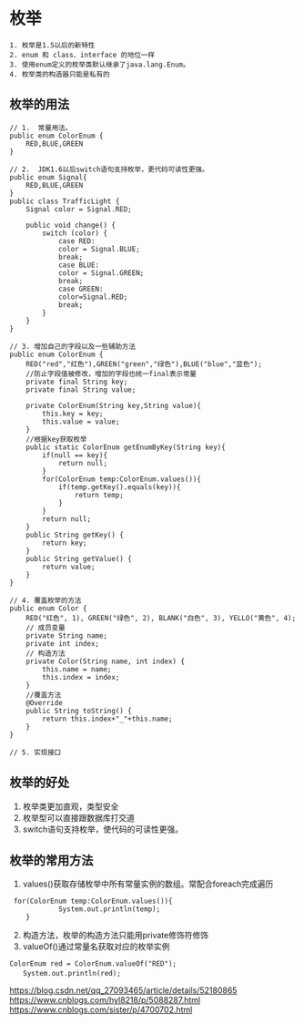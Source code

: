 # 枚举


```
1. 枚举是1.5以后的新特性
2. enum 和 class、interface 的地位一样
3. 使用enum定义的枚举类默认继承了java.lang.Enum。
4. 枚举类的构造器只能是私有的

```

## 枚举的用法

```
// 1.  常量用法。
public enum ColorEnum {
    RED,BLUE,GREEN
}

// 2.  JDK1.6以后switch语句支持枚举，更代码可读性更强。
public enum Signal{
    RED,BLUE,GREEN
}
public class TrafficLight {
    Signal color = Signal.RED;
    
    public void change() {
        switch (color) {
            case RED:
            color = Signal.BLUE;
            break;
            case BLUE:
            color = Signal.GREEN;
            break;
            case GREEN:
            color=Signal.RED;
            break;
        }
    }
}

// 3. 增加自己的字段以及一些辅助方法
public enum ColorEnum {
    RED("red","红色"),GREEN("green","绿色"),BLUE("blue","蓝色");
    //防止字段值被修改，增加的字段也统一final表示常量
    private final String key;
    private final String value;
    
    private ColorEnum(String key,String value){
        this.key = key;
        this.value = value;
    }
    //根据key获取枚举
    public static ColorEnum getEnumByKey(String key){
        if(null == key){
            return null;
        }
        for(ColorEnum temp:ColorEnum.values()){
            if(temp.getKey().equals(key)){
                return temp;
            }
        }
        return null;
    }
    public String getKey() {
        return key;
    }
    public String getValue() {
        return value;
    }
}

// 4. 覆盖枚举的方法
public enum Color {
    RED("红色", 1), GREEN("绿色", 2), BLANK("白色", 3), YELLO("黄色", 4);
	// 成员变量
	private String name;
	private int index;
	// 构造方法
	private Color(String name, int index) {
		this.name = name;
		this.index = index;
	}
	//覆盖方法
	@Override 
	public String toString() {
		return this.index+"_"+this.name;
	}
}

// 5. 实现接口

```
## 枚举的好处
1. 枚举类更加直观，类型安全
2. 枚举型可以直接跟数据库打交道
3. switch语句支持枚举，使代码的可读性更强。

## 枚举的常用方法
1. values()获取存储枚举中所有常量实例的数组。常配合foreach完成遍历

```
 for(ColorEnum temp:ColorEnum.values()){
            System.out.println(temp);
    }
```

2. 构造方法，枚举的构造方法只能用private修饰符修饰
3. valueOf()通过常量名获取对应的枚举实例

```
ColorEnum red = ColorEnum.valueOf("RED");
　　System.out.println(red);
```

https://blog.csdn.net/qq_27093465/article/details/52180865
https://www.cnblogs.com/hyl8218/p/5088287.html
https://www.cnblogs.com/sister/p/4700702.html